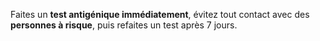 Faites un **test antigénique immédiatement**, évitez tout contact avec des **personnes à risque**, puis refaites un test après 7 jours.
